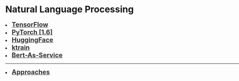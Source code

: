 # Natural Language Processing

<div style='width:1000px;margin:auto'>

<li><a href="./html_tensorflow/1_NLP_Root.html"><b style='font-size:20px;color:#333'>TensorFlow</b></a></li>

<li><a href="./html_pytorch/1_NLP_Root.html"><b style='font-size:20px;color:#333'>PyTorch [1.6]</b></a></li>

<li><a href="./html_huggingface/1_NLP_Root.html"><b style='font-size:20px;color:#333'>HuggingFace</b></a></li>

<li><a href="./html_ktrain/1_NLP_Root.html"><b style='font-size:20px;color:#333'>ktrain</b></a></li>

<li><a href="./html_bert_as_service/1_NLP_Root.html"><b style='font-size:20px;color:#333'>Bert-As-Service</b></a></li>

<hr>
<li><a href="./html_approaches/0_approaches_root.html"><b style='font-size:20px;color:#333'>Approaches</b></a></li>

</div>
